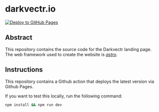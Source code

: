 # darkvectr.io  
[![Deploy to GitHub Pages](https://github.com/darkvectr/darkvectr.io/actions/workflows/deploy.yml/badge.svg)](https://github.com/darkvectr/darkvectr.io/actions/workflows/deploy.yml)  


## Abstract
This repository contains the source code for the Darkvectr landing page.  
The web framework used to create the website is [*astro*](https://astro.build/).  




## Instructions  

This repository contains a Github action that deploys the latest version via Github Pages.  

If you want to test this locally, run the following command:    
```sh
npm install && npm run dev
```  


